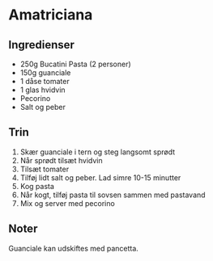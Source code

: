 # Amatriciana

## Ingredienser
- 250g Bucatini Pasta (2 personer)
- 150g guanciale
- 1 dåse tomater
- 1 glas hvidvin
- Pecorino
- Salt og peber

## Trin
1. Skær guanciale i tern og steg langsomt sprødt
2. Når sprødt tilsæt hvidvin
3. Tilsæt tomater
4. Tilføj lidt salt og peber. Lad simre 10-15 minutter
5. Kog pasta
6. Når kogt, tilføj pasta til sovsen sammen med pastavand
7. Mix og server med pecorino

## Noter
Guanciale kan udskiftes med pancetta. 